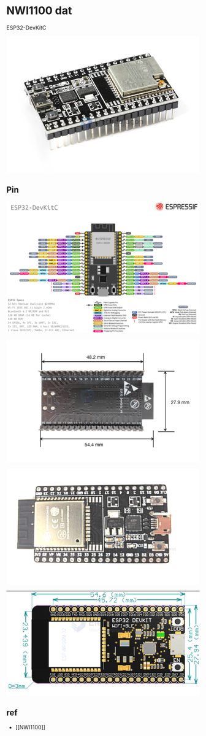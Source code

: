 

# NWI1100 dat 

ESP32-DevKitC


![](20-34-18-09-08-2023.png)

## Pin 
![](13-37-18-09-08-2023.png)

![](2024-01-10-11-17-52.png)


![](2024-01-10-11-18-30.png)

![](2024-01-10-11-18-56.png)

## ref 

- [[NWI1100]] 